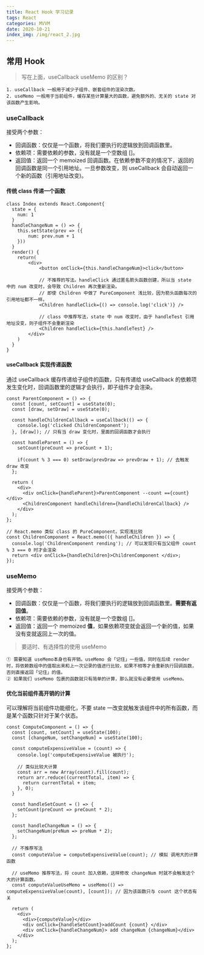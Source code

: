 ```yaml
---
title: React Hook 学习记录
tags: React
categories: MVVM
date: 2020-10-21
index_img: /img/react_2.jpg
---
```


## 常用 Hook

> 写在上面，useCallback useMemo 的区别？

    1. useCallback 一般用于减少子组件、嵌套组件的渲染次数。
    2. useMemo 一般用于当前组件，缓存某些计算量大的函数，避免额外的、无关的 state 对该函数产生影响。

### useCallback
接受两个参数：
- 回调函数：仅仅是一个函数，将我们要执行的逻辑放到回调函数里。
- 依赖项：需要依赖的参数，没有就是一个空数组 []。
- 返回值：返回一个 memoized 回调函数。在依赖参数不变的情况下，返回的回调函数是同一个引用地址。一旦参数改变，则 useCallback 会自动返回一个新的函数（引用地址改变)。

#### 传统 class 传递一个函数

```
class Index extends React.Component{    
  state = {
    num: 1
  }  
  handleChangeNum = () => {
    this.setState(prev => ({
        num: prev.num + 1
    }))
  }
  render() {
    return(
        <div>
            <button onClick={this.handleChangeNum}>click</button>
           
            // 不推荐的写法。handleClick 通过匿名箭头函数创建，所以当 state 中的 num 改变时，会导致 Children 再次重新渲染。
            // 即使 Children 中做了 PureComponent 浅比较，因为箭头函数每次的引用地址都不一样。
            <Children handleClick={() => console.log('click')} /> 
           
            // class 中推荐写法，state 中 num 改变时，由于 handleTest 引用地址没变，则子组件不会重新渲染
            <Children handleClick={this.handleTest} /> 
        </div> 
    )    
  }   
}
```

#### useCallback 实现传递函数
通过 useCallback 缓存传递给子组件的函数，只有传递给 useCallback 的依赖项发生变化时，回调函数里的逻辑才会执行，即子组件才会渲染。

```
const ParentComponent = () => {
  const [count, setCount] = useState(0);
  const [draw, setDraw] = useState(0);
  
  const handleChildrenCallback = useCallback(() => {
    console.log('clicked ChildrenComponent');
  }, [draw]); // 只有当 draw 变化时，里面的回调函数才会执行

  const handleParent = () => {
    setCount(preCount => preCount + 1);
    
    if(count % 3 === 0) setDraw(prevDraw => prevDraw + 1); // 去触发 draw 改变
  };

  return (
    <div>
      <div onClick={handleParent}>ParentComponent --count =={count} </div>
      <ChildrenComponent handleChildren={handleChildrenCallback} />
    </div>
  );
};

// React.memo 类似 class 的 PureComponent。实现浅比较
const ChildrenComponent = React.memo(({ handleChildren }) => {
  console.log('ChildrenComponent rending'); // 可以发现只有当父组件 count % 3 === 0 时才会渲染
  return <div onClick={handleChildren}>ChildrenComponent </div>;
});
```

### useMemo
接受两个参数：
- 回调函数：仅仅是一个函数，将我们要执行的逻辑放到回调函数里。**需要有返回值**。
- 依赖项：需要依赖的参数，没有就是一个空数组 []。
- 返回值：返回一个 memoized **值**，如果依赖项变就会返回一个新的值，如果没有变就返回上一次的值。

>   要适时、有选择性的使用 useMemo

    ① 需要知道 useMemo本身也有开销。useMemo 会「记住」一些值，同时在后续 render 时，将依赖数组中的值取出来和上一次记录的值进行比较，如果不相等才会重新执行回调函数，否则直接返回「记住」的值。
    ② 如果我们 useMemo 包裹的函数就只有简单的计算，那么就没有必要使用 useMemo。

#### 优化当前组件高开销的计算
可以理解将当前组件功能细化，不要 state 一改变就触发该组件中的所有函数，而是某个函数只针对于某个状态。

```
const ComputeComponent = () => {
  const [count, setCount] = useState(100);
  const [changeNum, setChangeNum] = useState(100);

  const computeExpensiveValue = (count) => {
    console.log('computeExpensiveValue 被执行');

    // 类似比较大计算
    const arr = new Array(count).fill(count);
    return arr.reduce((currentTotal, item) => {
      return currentTotal + item;
    }, 0);
  }

  const handleSetCount = () => {
    setCount(preCount => preCount * 2);
  };

  const handleChangeNum = () => {
    setChangeNum(preNum => preNum * 2);
  };

  // 不推荐写法  
  const computeValue = computeExpensiveValue(count); // 模拟 调用大的计算函数

  // useMemo 推荐写法，将 count 加入依赖，这样修改 changeNum 时就不会触发这个大的计算函数。
  const computeValueUseMemo = useMemo(() => computeExpensiveValue(count), [count]); // 因为该函数只与 count 这个状态有关

  return (
    <div>
      <div>{computeValue}</div>
      <div onClick={handleSetCount}>addCount {count} </div>
      <div onClick={handleChangeNum}> add changeNum {changeNum}</div>
    </div>
  );
};
```
